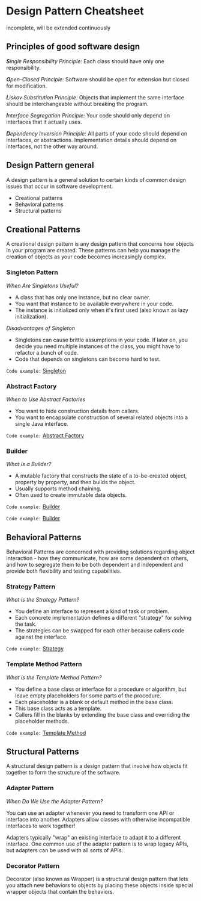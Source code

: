 # Design Pattern Cheatsheet

incomplete, will be extended continuously

## Principles of good software design

***S**ingle Responsibility Principle:* Each class should have only one responsibility.

***O**pen-Closed Principle:* Software should be open for extension but closed for modification.

***L**iskov Substitution Principle:* Objects that implement the same interface should be interchangeable without breaking the program.

***I**nterface Segregation Principle:* Your code should only depend on interfaces that it actually uses.

***D**ependency Inversion Principle:* All parts of your code should depend on interfaces, or abstractions. Implementation details should depend on interfaces, not the other way around.


## Design Pattern general

A design pattern is a general solution to certain kinds of common design issues that occur in software development.
- Creational patterns
- Behavioral patterns
- Structural patterns

## Creational Patterns

A creational design pattern is any design pattern that concerns how objects in your program are created. These patterns can help you manage the creation of objects as your code becomes increasingly complex.

### Singleton Pattern

*When Are Singletons Useful?*

- A class that has only one instance, but no clear owner.
- You want that instance to be available everywhere in your code.
- The instance is initialized only when it's first used (also known as lazy initialization).


*Disadvantages of Singleton*

- Singletons can cause brittle assumptions in your code. If later on, you decide you need multiple instances of the class, you might have to refactor a bunch of code.
- Code that depends on singletons can become hard to test.

```Code example:``` [Singleton](/src/CreationalPatterns/Singleton/SingletonExample)



### Abstract Factory

*When to Use Abstract Factories*

- You want to hide construction details from callers.
- You want to encapsulate construction of several related objects into a single Java interface.

```Code example:``` [Abstract Factory](/src/CreationalPatterns/AbstractFactory/SchuhfabrikExample)

### Builder

*What is a Builder?*
-	A mutable factory that constructs the state of a to-be-created object, property by property, and then builds the object.
- Usually supports method chaining.
- Often used to create immutable data objects.

```Code example:``` [Builder](/src/CreationalPatterns/Builder/AccountExample/)

```Code example:``` [Builder](/src/CreationalPatterns/Builder/UdacisearchClientExample/)

## Behavioral Patterns

Behavioral Patterns are concerned with providing solutions regarding object interaction - how they communicate, how are some dependent on others, and how to segregate them to be both dependent and independent and provide both flexibility and testing capabilities.


### Strategy Pattern

*What is the Strategy Pattern?*

- You define an interface to represent a kind of task or problem.
- Each concrete implementation defines a different "strategy" for solving the task.
- The strategies can be swapped for each other because callers code against the interface.

```Code example:``` [Strategy](/src/BehavioralPatterns/StrategyPattern/)


### Template Method Pattern

*What is the Template Method Pattern?*

- You define a base class or interface for a procedure or algorithm, but leave empty placeholders for some parts of the procedure.
- Each placeholder is a blank or default method in the base class.
- This base class acts as a template.
- Callers fill in the blanks by extending the base class and overriding the placeholder methods.

```Code example:``` [Template Method](/src/BehavioralPatterns/TemplateMethodPattern/)

## Structural Patterns

A structural design pattern is a design pattern that involve how objects fit together to form the structure of the software.

### Adapter Pattern

*When Do We Use the Adapter Pattern?*

You can use an adapter whenever you need to transform one API or interface into another. Adapters allow classes with otherwise incompatible interfaces to work together!

Adapters typically "wrap" an existing interface to adapt it to a different interface. One common use of the adapter pattern is to wrap legacy APIs, but adapters can be used with all sorts of APIs.

### Decorator Pattern

Decorator (also known as Wrapper) is a structural design pattern that lets you attach new behaviors to objects by placing these objects inside special wrapper objects that contain the behaviors.
